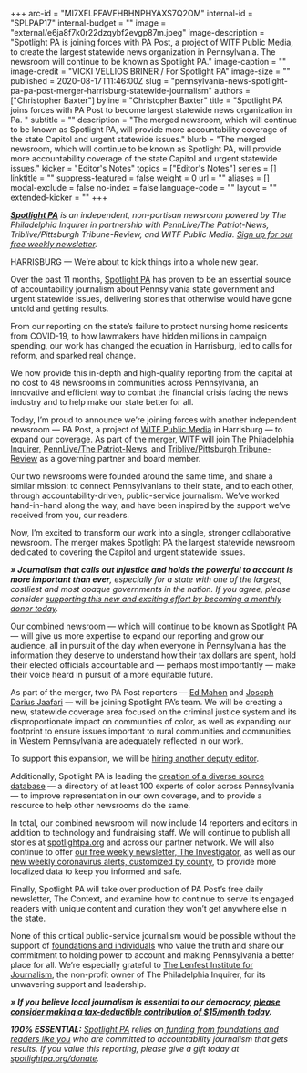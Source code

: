 +++
arc-id = "MI7XELPFAVFHBHNPHYAXS7Q2OM"
internal-id = "SPLPAP17"
internal-budget = ""
image = "external/e6ja8f7k0r22dzqybf2evgp87m.jpeg"
image-description = "Spotlight PA is joining forces with PA Post, a project of WITF Public Media, to create the largest statewide news organization in Pennsylvania. The newsroom will continue to be known as Spotlight PA."
image-caption = ""
image-credit = "VICKI VELLIOS BRINER / For Spotlight PA"
image-size = ""
published = 2020-08-17T11:46:00Z
slug = "pennsylvania-news-spotlight-pa-pa-post-merger-harrisburg-statewide-journalism"
authors = ["Christopher Baxter"]
byline = "Christopher Baxter"
title = "Spotlight PA joins forces with PA Post to become largest statewide news organization in Pa. "
subtitle = ""
description = "The merged newsroom, which will continue to be known as Spotlight PA, will provide more accountability coverage of the state Capitol and urgent statewide issues."
blurb = "The merged newsroom, which will continue to be known as Spotlight PA, will provide more accountability coverage of the state Capitol and urgent statewide issues."
kicker = "Editor's Notes"
topics = ["Editor's Notes"]
series = []
linktitle = ""
suppress-featured = false
weight = 0
url = ""
aliases = []
modal-exclude = false
no-index = false
language-code = ""
layout = ""
extended-kicker = ""
+++

<a href="https://lesspage.com/"><i><b>Spotlight PA</b></i></a><i> is an independent, non-partisan newsroom powered by The Philadelphia Inquirer in partnership with PennLive/The Patriot-News, Triblive/Pittsburgh Tribune-Review, and WITF Public Media. </i><a href="https://lesspage.com/newsletters"><i>Sign up for our free weekly newsletter</i></a><i>.</i>

HARRISBURG — We’re about to kick things into a whole new gear.

Over the past 11 months, <a href="https://lesspage.com/">Spotlight PA</a> has proven to be an essential source of accountability journalism about Pennsylvania state government and urgent statewide issues, delivering stories that otherwise would have gone untold and getting results.

From our reporting on the state’s failure to protect nursing home residents from COVID-19, to how lawmakers have hidden millions in campaign spending, our work has changed the equation in Harrisburg, led to calls for reform, and sparked real change.

We now provide this in-depth and high-quality reporting from the capital at no cost to 48 newsrooms in communities across Pennsylvania, an innovative and efficient way to combat the financial crisis facing the news industry and to help make our state better for all.

Today, I’m proud to announce we’re joining forces with another independent newsroom — PA Post, a project of <a href="https://www.witf.org/">WITF Public Media</a> in Harrisburg — to expand our coverage. As part of the merger, WITF will join <a href="https://www.inquirer.com/">The Philadelphia Inquirer</a>, <a href="https://www.pennlive.com/">PennLive/The Patriot-News</a>, and <a href="https://triblive.com/">Triblive/Pittsburgh Tribune-Review</a> as a governing partner and board member.

Our two newsrooms were founded around the same time, and share a similar mission: to connect Pennsylvanians to their state, and to each other, through accountability-driven, public-service journalism. We’ve worked hand-in-hand along the way, and have been inspired by the support we’ve received from you, our readers.

Now, I’m excited to transform our work into a single, stronger collaborative newsroom. The merger makes Spotlight PA the largest statewide newsroom dedicated to covering the Capitol and urgent statewide issues.

<i><b>» Journalism that calls out injustice and holds the powerful to account is more important than ever</b></i><i>, especially for a state with one of the largest, costliest and most opaque governments in the nation. If you agree, please consider </i><a href="https://lesspage.com/donate"><i>supporting this new and exciting effort by becoming a monthly donor today</i></a><i>.</i>

<script src="https://lesspage.com/embed.js" async></script><div data-spl-embed-version="1" data-spl-src="https://lesspage.com/embeds/donate/?teaser_text=Spotlight%20PA%20provides%20100%25%20essential%20journalism%20with%20support%20from%20readers%20like%20you.%20Help%20us%20shine%20a%20light%20on%20injustice%20and%20hold%20the%20powerful%20to%20account%20by%20making%20a%20donation%20now."></div>

Our combined newsroom — which will continue to be known as Spotlight PA — will give us more expertise to expand our reporting and grow our audience, all in pursuit of the day when everyone in Pennsylvania has the information they deserve to understand how their tax dollars are spent, hold their elected officials accountable and — perhaps most importantly — make their voice heard in pursuit of a more equitable future.

As part of the merger, two PA Post reporters — <a href="mailto:emahon@spotlightpa.org">Ed Mahon</a> and <a href="mailto:jjaafari@spotlightpa.org">Joseph Darius Jaafari</a> — will be joining Spotlight PA’s team. We will be creating a new, statewide coverage area focused on the criminal justice system and its disproportionate impact on communities of color, as well as expanding our footprint to ensure issues important to rural communities and communities in Western Pennsylvania are adequately reflected in our work.

To support this expansion, we will be <a href="https://lesspage.com/about/jobs/" target=_blank>hiring another deputy editor</a>.

Additionally, Spotlight PA is leading the <a href="https://lesspage.com/news/2020/08/spotlight-pa-diverse-source-database-pennsylvania-experts-journalism-equity-inclusion/" target=_blank>creation of a diverse source database</a> — a directory of at least 100 experts of color across Pennsylvania — to improve representation in our own coverage, and to provide a resource to help other newsrooms do the same.

In total, our combined newsroom will now include 14 reporters and editors in addition to technology and fundraising staff. We will continue to publish all stories at <a href="http://lesspage.com/">spotlightpa.org</a> and across our partner network. We will also continue to offer <a href="https://lesspage.com/newsletters">our free weekly newsletter, The Investigator,</a> as well as our <a href="https://lesspage.com/newsletters/covid">new weekly coronavirus alerts, customized by county</a>, to provide more localized data to keep you informed and safe.

Finally, Spotlight PA will take over production of PA Post’s free daily newsletter, The Context, and examine how to continue to serve its engaged readers with unique content and curation they won’t get anywhere else in the state.

None of this critical public-service journalism would be possible without the support of <a href="https://lesspage.com/support/">foundations and individuals</a> who value the truth and share our commitment to holding power to account and making Pennsylvania a better place for all. We’re especially grateful to <a href="https://www.lenfestinstitute.org/" target=_blank>The Lenfest Institute for Journalism</a>, the non-profit owner of The Philadelphia Inquirer, for its unwavering support and leadership.

<i><b>» If you believe local journalism is essential to our democracy, </b></i><a href="https://lesspage.com/donate"><i><b>please consider making a tax-deductible contribution of $15/month today</b></i></a><i><b>. </b></i>

<script src="https://lesspage.com/embed.js" async></script><div data-spl-embed-version="1" data-spl-src="https://lesspage.com/embeds/donate/?teaser_text=Spotlight%20PA%20relies%20on%20reader%20support%20to%20call%20out%20injustice%20and%20hold%20the%20powerful%20in%20Pennsylvania%20to%20account.%20The%20truth%20matters%20now%20more%20than%20ever.&cta_text=Donate%20Now"></div>

<i><b>100% ESSENTIAL:</b></i> <a href="https://lesspage.com/"><i>Spotlight PA</i></a><i> relies on</i><a href="https://lesspage.com/support"><i> funding from foundations and readers like you</i></a><i> who are committed to accountability journalism that gets results. If you value this reporting, please give a gift today at </i><a href="http://spotlightpa.org/donate"><i>spotlightpa.org/donate</i></a><i>.</i>
